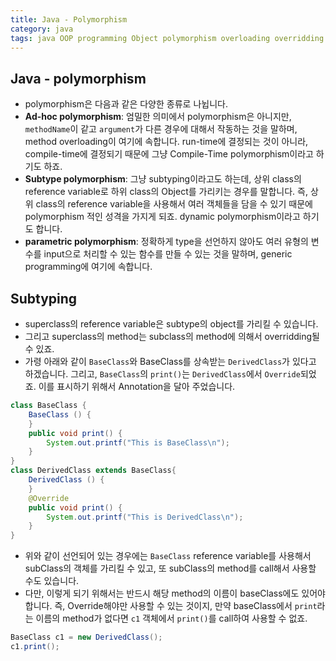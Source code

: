 ```yaml
---
title: Java - Polymorphism
category: java
tags: java OOP programming Object polymorphism overloading overridding
---
```


## Java - polymorphism

- polymorphism은 다음과 같은 다양한 종류로 나뉩니다.
- **Ad-hoc polymorphism**: 엄밀한 의미에서 polymorphism은 아니지만, `methodName`이 같고 `argument`가 다른 경우에 대해서 작동하는 것을 말하며, method overloading이 여기에 속합니다. run-time에 결정되는 것이 아니라, compile-time에 결정되기 때문에 그냥 Compile-Time polymorphism이라고 하기도 하죠.
- **Subtype polymorphism**: 그냥 subtyping이라고도 하는데, 상위 class의 reference variable로 하위 class의 Object를 가리키는 경우를 말합니다. 즉, 상위 class의 reference variable을 사용해서 여러 객체들을 담을 수 있기 때문에 polymorphism 적인 성격을 가지게 되죠. dynamic polymorphism이라고 하기도 합니다.
- **parametric polymorphism**: 정확하게 type을 선언하지 않아도 여러 유형의 변수를 input으로 처리할 수 있는 함수를 만들 수 있는 것을 말하며, generic programming에 여기에 속합니다. 

## Subtyping

- superclass의 reference variable은 subtype의 object를 가리킬 수 있습니다.
- 그리고 superclass의 method는 subclass의 method에 의해서 overridding될 수 있죠.
- 가령 아래와 같이 `BaseClass`와 BaseClass를 상속받는 `DerivedClass`가 있다고 하겠습니다. 그리고, `BaseClass`의 `print()`는 `DerivedClass`에서 `Override`되었죠. 이를 표시하기 위해서 Annotation을 달아 주었습니다.

```java
class BaseClass {
    BaseClass () {
    }
    public void print() {
        System.out.printf("This is BaseClass\n");
    }
}
class DerivedClass extends BaseClass{
    DerivedClass () {
    }
    @Override
    public void print() {
        System.out.printf("This is DerivedClass\n");
    }
}
```

- 위와 같이 선언되어 있는 경우에는 `BaseClass` reference variable를 사용해서 subClass의 객체를 가리킬 수 있고, 또 subClass의 method를 call해서 사용할 수도 있습니다.
- 다만, 이렇게 되기 위해서는 반드시 해당 method의 이름이 baseClass에도 있어야 합니다. 즉, Override해야만 사용할 수 있는 것이지, 만약 baseClass에서 `print`라는 이름의 method가 없다면 `c1` 객체에서 `print()`를 call하여 사용할 수 없죠.

```java
BaseClass c1 = new DerivedClass();
c1.print();
```
